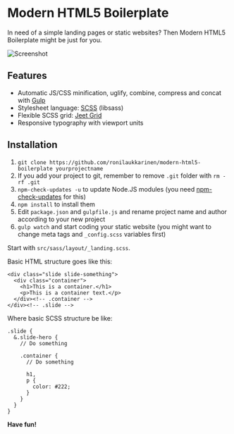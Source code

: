 # Modern HTML5 Boilerplate

In need of a simple landing pages or static websites? Then Modern HTML5 Boilerplate might be just for you.

![](https://dl.dropboxusercontent.com/u/18447700/modern17.png "Screenshot")

## Features

- Automatic JS/CSS minification, uglify, combine, compress and concat with [Gulp](http://gulpjs.com/)
- Stylesheet language: [SCSS](http://sass-lang.com/) (libsass)
- Flexible SCSS grid: [Jeet Grid](http://jeet.gs/)
- Responsive typography with viewport units

## Installation

1. `git clone https://github.com/ronilaukkarinen/modern-html5-boilerplate yourprojectname`
2. If you add your project to git, remember to remove `.git` folder with `rm -rf .git`
3. `npm-check-updates -u` to update Node.JS modules (you need [npm-check-updates](https://www.npmjs.com/package/npm-check-updates) for this)
4. `npm install` to install them
5. Edit `package.json` and `gulpfile.js` and rename project name and author according to your new project
6. `gulp watch` and start coding your static website (you might want to change meta tags and `_config.scss` variables first)

Start with `src/sass/layout/_landing.scss`.

Basic HTML structure goes like this:

````
<div class="slide slide-something">
  <div class="container">
    <h1>This is a container.</h1>
    <p>This is a container text.</p>
  </div><!-- .container -->
</div><!-- .slide -->
````

Where basic SCSS structure be like:

````
.slide {
  &.slide-hero {
    // Do something

    .container {
      // Do something

      h1,
      p {
        color: #222;
      }
    }
  }
}
````

**Have fun!**
